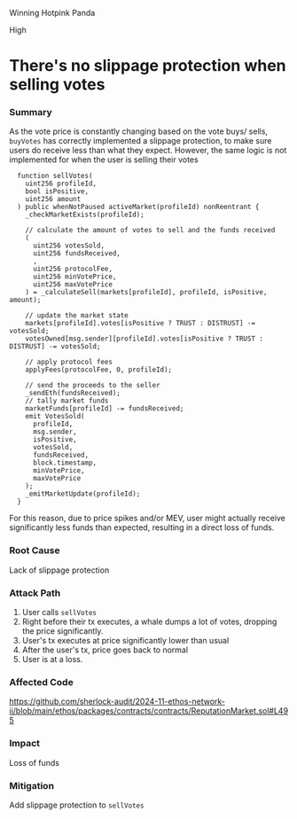 Winning Hotpink Panda

High

# There's no slippage protection when selling votes

### Summary
As the vote price is constantly changing based on the vote buys/ sells, `buyVotes` has correctly implemented a slippage protection, to make sure users do receive less than what they expect. However, the same logic is not implemented for when the user is selling their votes

```solidity
  function sellVotes(
    uint256 profileId,
    bool isPositive,
    uint256 amount
  ) public whenNotPaused activeMarket(profileId) nonReentrant {
    _checkMarketExists(profileId);

    // calculate the amount of votes to sell and the funds received
    (
      uint256 votesSold,
      uint256 fundsReceived,
      ,
      uint256 protocolFee,
      uint256 minVotePrice,
      uint256 maxVotePrice
    ) = _calculateSell(markets[profileId], profileId, isPositive, amount);

    // update the market state
    markets[profileId].votes[isPositive ? TRUST : DISTRUST] -= votesSold;
    votesOwned[msg.sender][profileId].votes[isPositive ? TRUST : DISTRUST] -= votesSold;

    // apply protocol fees
    applyFees(protocolFee, 0, profileId);

    // send the proceeds to the seller
    _sendEth(fundsReceived);
    // tally market funds
    marketFunds[profileId] -= fundsReceived;
    emit VotesSold(
      profileId,
      msg.sender,
      isPositive,
      votesSold,
      fundsReceived,
      block.timestamp,
      minVotePrice,
      maxVotePrice
    );
    _emitMarketUpdate(profileId);
  }
```

For this reason, due to price spikes and/or MEV, user might actually receive significantly less funds than expected, resulting in a direct loss of funds.

### Root Cause
Lack of slippage protection 

### Attack Path
1. User calls `sellVotes`
2. Right before their tx executes, a whale dumps a lot of votes, dropping the price significantly.
3. User's tx executes at price significantly lower than usual
4. After the user's tx, price goes back to normal
5. User is at a loss.

### Affected Code 
https://github.com/sherlock-audit/2024-11-ethos-network-ii/blob/main/ethos/packages/contracts/contracts/ReputationMarket.sol#L495

### Impact
Loss of funds

### Mitigation
Add slippage protection to `sellVotes`